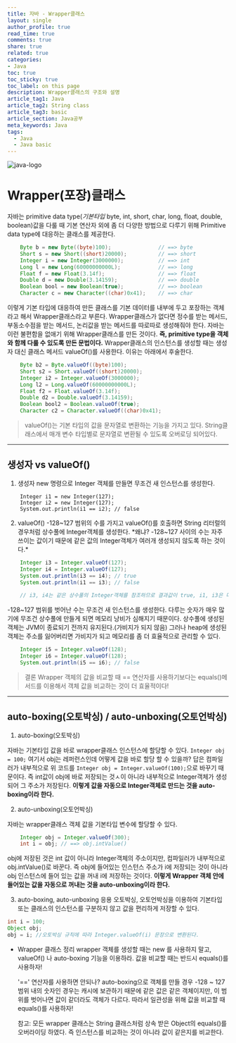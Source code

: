 ```yaml
---
title: 자바 - Wrapper클래스
layout: single
author_profile: true
read_time: true
comments: true
share: true
related: true
categories:
- Java
toc: true
toc_sticky: true
toc_label: on this page
description: Wrapper클래스의 구조와 설명
article_tag1: Java
article_tag2: String class
article_tag3: basic
article_section: Java공부
meta_keywords: Java
tags:
  - Java
  - Java basic
---
```


![java-logo](https://user-images.githubusercontent.com/68311188/91867408-9797e400-ecae-11ea-846c-22adf8b1d152.jpg)

# Wrapper(포장)클래스

자바는 primitive data type(*기본타입* byte, int, short, char, long, float, double, boolean)값을 다룰 때 기본 연산자 외에 좀 더 다양한 방법으로 다루기 위해 Primitive data type에 대응하는 클래스를 제공한다.
```	java
    Byte b = new Byte((byte)100);               // ==> byte
    Short s = new Short((short)20000);          // ==> short
    Integer i = new Integer(3000000);           // ==> int
    Long l = new Long(60000000000L);            // ==> long
    Float f = new Float(3.14f);                 // ==> float
    Double d = new Double(3.14159);             // ==> double
    Boolean bool = new Boolean(true);           // ==> boolean
    Character c = new Character((char)0x41);    // ==> char
```
이렇게 기본 타입에 대응하여 만든 클래스를 기본 데이터를 내부에 두고 포장하는 객체라고 해서 Wrapper클래스라고 부른다. 
Wrapper클래스가 없다면 정수를 받는 메서드, 부동소수점을 받는 메서드, 논리값을 받는 메서드를 따로따로 생성해줘야 한다. 자바는 이런 불편함을 없애기 위해 Wrapper클래스를 만든 것이다.
 **즉, primitive type을 객체와 함께 다룰 수 있도록 만든 문법이다.**
Wrapper클래스의 인스턴스를 생성할 때는 생성자 대신 클래스 메서드 valueOf()를 사용한다. 이유는 아래에서 후술한다.
```java
    Byte b2 = Byte.valueOf((byte)100);
    Short s2 = Short.valueOf((short)20000);
    Integer i2 = Integer.valueOf(3000000);
    Long l2 = Long.valueOf(60000000000L);
    Float f2 = Float.valueOf(3.14f);
    Double d2 = Double.valueOf(3.14159);
    Boolean bool2 = Boolean.valueOf(true);
    Character c2 = Character.valueOf((char)0x41);
```
> valueOf()는 기본 타입의 값을 문자열로 변환하는 기능을 가지고 있다. String클래스에서 매개 변수 타입별로 문자열로 변환될 수 있도록 오버로딩 되어있다.

----------------------------------------------
## 생성자 vs valueOf()
1. 생성자
new 명령으로 Integer 객체를 만들면 무조건 새 인스턴스를 생성한다.
```
    Integer i1 = new Integer(127);
    Integer i2 = new Integer(127);
    System.out.println(i1 == i2); // false
```
2. valueOf()
-128~127 범위의 수를 가지고 valueOf()를 호출하면 String 리터럴의 경우처럼 상수풀에 Integer객체를 생성한다. *왜냐? -128~127 사이의 수는 자주 쓰이는 값이기 때문에 같은 값의 Integer객체가 여러개 생성되지 않도록 하는 것이다.*
```java
    Integer i3 = Integer.valueOf(127);
    Integer i4 = Integer.valueOf(127);
    System.out.println(i3 == i4); // true
    System.out.println(i1 == i3); // false
    
    // i3, i4는 같은 상수풀의 Integer객체를 참조하므로 결과값이 true, i1, i3은 다른 객체를 참조하므로 false다.
```

-128~127 범위를 벗어난 수는 무조건 새 인스턴스를 생성한다. 다루는 숫자가 매우 많기에 무조건 상수풀에 만들게 되면 메모리 낭비가 심해지기 때문이다. 
상수풀에 생성된 객체는 JVM이 종료되기 전까지 유지된다.(가비지가 되지 않음)
그러나 heap에 생성된 객체는 주소를 잃어버리면 가비지가 되고 메모리를 좀 더 효율적으로 관리할 수 있다.
```java
    Integer i5 = Integer.valueOf(128);
    Integer i6 = Integer.valueOf(128);
    System.out.println(i5 == i6); // false
```

> 결론
Wrapper 객체의 값을 비교할 때 == 연산자를 사용하기보다는 equals()메서드를 이용해서 객체 값을 비교하는 것이 더 효율적이다!

-----------------------------------------------
## auto-boxing(오토박싱) / auto-unboxing(오토언박싱)

1. auto-boxing(오토박싱)

자바는 기본타입 값을 바로 wrapper클래스 인스턴스에 할당할 수 있다.
`Integer obj = 100;`
여기서 obj는 레퍼런스인데 어떻게 값을 바로 할당 할 수 있을까?
답은 컴파일러가 내부적으로 위 코드를 `Integer obj = Integer.valueOf(100);`으로 바꾸기 때문이다. 즉 int값이 obj에 바로 저장되는 것ㅅ이 아니라 내부적으로 Integer객체가 생성되어 그 주소가 저장된다.
**이렇게 값을 자동으로 Integer객체로 만드는 것을 auto-boxing이라 한다.**

2. auto-unboxing(오토언박싱)

자바는 wrapper클래스 객체 값을 기본타입 변수에 할당할 수 있다.
```java
    Integer obj = Integer.valueOf(300);
    int i = obj; // ==> obj.intValue()
```
obj에 저장된 것은 int 값이 아니라 Integer객체의 주소이지만, 컴파일러가 내부적으로 obj.intValue()로 바꾼다. 즉 obj에 들어있는 인스턴스 주소가 i에 저장되는 것이 아니라 obj 인스턴스에 들어 있는 값을 꺼내 i에 저장하는 것이다.
**이렇게 Wrapper 객체 안에 들어있는 값을 자동으로 꺼내는 것을 auto-unboxing이라 한다.**

3. auto-boxing, auto-unboxing 응용
오토박싱, 오토언박싱을 이용하여 기본타입 또는 클래스의 인스턴스를 구분하지 않고 값을 편리하게 저장할 수 있다.
``` java
int i = 100;
Object obj;
obj = i; //오토박싱 규칙에 따라 Integer.valueOf(i) 문장으로 변환된다.
```

* Wrapper 클래스 정리
    wrapper 객체를 생성할 때는 new 를 사용하지 말고,
    valueOf() 나 auto-boxing 기능을 이용하라.
    값을 비교할 때는 반드시 equals()를 사용하자!
    
    '==' 연산자를 사용하면 안되나?
    auto-boxing으로 객체를 만들 경우
    -128 ~ 127 범위 내의 숫자인 경우는 캐시에 보관하기 때문에
    같은 값은 같은 객체이지만,
    이 범위를 벗어나면 값이 같더라도 객체가 다르다.
    따라서 일관성을 위해 값을 비교할 때 equals()를 사용하자!
   
    참고:
    모든 wrapper 클래스는 String 클래스처럼
    상속 받은 Object의 equals()를 오버라이딩 하였다.
    즉 인스턴스를 비교하는 것이 아니라 값이 같은지를 비교한다.
